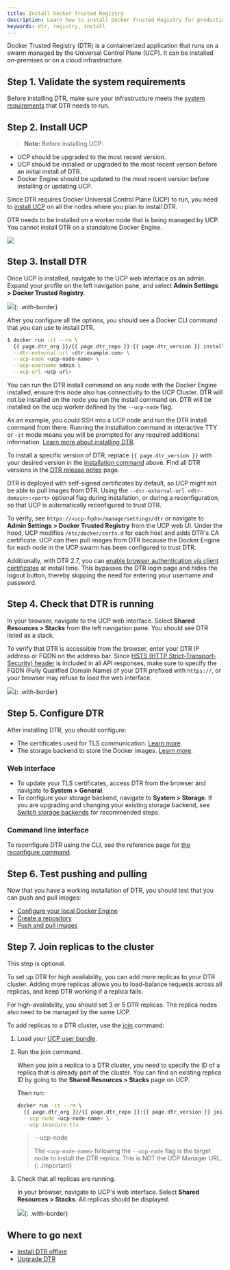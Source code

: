 ```yaml
---
title: Install Docker Trusted Registry
description: Learn how to install Docker Trusted Registry for production.
keywords: dtr, registry, install
---
```


Docker Trusted Registry (DTR) is a containerized application that runs on a
swarm managed by the Universal Control Plane (UCP). It can be installed
on-premises or on a cloud infrastructure.

## Step 1. Validate the system requirements

Before installing DTR, make sure your
infrastructure meets the [system requirements](./system-requirements) that DTR needs to run.

## Step 2. Install UCP

>**Note:** Before installing UCP:
* UCP should be upgraded to the most recent version.
* UCP should be installed or upgraded to the most recent version before an initial install of DTR.
* Docker Engine should be updated to the most recent version before installing or updating UCP.

Since DTR requires Docker Universal Control Plane (UCP)
to run, you need to [install UCP](/ee/ucp/admin/install/) on all the nodes where you plan to install DTR.

DTR needs to be installed on a worker node that is being managed by UCP.
You cannot install DTR on a standalone Docker Engine.

![](../../images/install-dtr-1.svg)


## Step 3. Install DTR

Once UCP is installed, navigate to the UCP web interface as an admin. Expand your profile on the left 
navigation pane, and select **Admin Settings > Docker Trusted Registry**.

![](../../images/install-dtr-2.png){: .with-border}

After you configure all the options, you should see a Docker CLI command that you can use
to install DTR.

```bash
$ docker run -it --rm \
  {{ page.dtr_org }}/{{ page.dtr_repo }}:{{ page.dtr_version }} install \
  --dtr-external-url <dtr.example.com> \
  --ucp-node <ucp-node-name> \
  --ucp-username admin \
  --ucp-url <ucp-url>
```

You can run the DTR install command on any node with the Docker Engine
installed, ensure this node also has connectivity to the UCP Cluster. DTR will
not be installed on the node you run the install command on. DTR will be
installed on the ucp worker defined by the `--ucp-node` flag.

As an example, you could SSH into a UCP node and run the DTR install command
from there.  Running the installation command in interactive TTY or `-it` mode
means you will be prompted for any required additional information.  [Learn
more about installing DTR](/reference/dtr/2.7/cli/install/). 

To install a specific version of DTR, replace `{{ page.dtr_version }}` with your
desired version in the [installation command](#step-3-install-dtr) above. Find
all DTR versions in the [DTR release notes](/ee/dtr/release-notes/) page.

DTR is deployed with self-signed certificates by default, so UCP might not be
able to pull images from DTR. Using the `--dtr-external-url <dtr-domain>:<port>`
optional flag during installation, or during a reconfiguration, so that UCP is
automatically reconfigured to trust DTR.

To verify, see `https://<ucp-fqdn>/manage/settings/dtr` or navigate to **Admin
Settings > Docker Trusted Registry** from the UCP web UI. Under the hood, UCP
modifies `/etc/docker/certs.d` for each host and adds DTR's CA certificate. UCP
can then pull images from DTR because the Docker Engine for each node in the
UCP swarm has been configured to trust DTR.

Additionally, with DTR 2.7, you can [enable browser authentication via client
certificates](/ee/enable-authentication-via-client-certificates/) at install
time. This bypasses the DTR login page and hides the logout button, thereby
skipping the need for entering your username and password.

## Step 4. Check that DTR is running

In your browser, navigate to the UCP
web interface. Select **Shared Resources > Stacks** from the left navigation pane. You should see
DTR listed as a stack.

To verify that DTR is accessible from the browser, enter your DTR IP address or FQDN on the address bar.
Since [HSTS (HTTP Strict-Transport-Security)
header](https://en.wikipedia.org/wiki/HTTP_Strict_Transport_Security) is included in all API responses, 
make sure to specify the FQDN (Fully Qualified Domain Name) of your DTR prefixed with `https://`, 
or your browser may refuse to load the web interface.

![](../../images/create-repository-1.png){: .with-border}


## Step 5. Configure DTR

After installing DTR, you should configure:

  * The certificates used for TLS communication. [Learn more](../configure/use-your-own-tls-certificates.md).
  * The storage backend to store the Docker images. [Learn more](../configure/external-storage/index.md).

### Web interface

  * To update your TLS certificates, access DTR from the browser and navigate to **System > General**. 
  * To configure your storage backend, navigate to **System > Storage**. If you are upgrading and changing your existing storage backend, see [Switch storage backends](/ee/dtr/admin/configure/external-storage/storage-backend-migration/) for recommended steps.
  
### Command line interface
  
  To reconfigure DTR using the CLI, see the reference page for [the reconfigure command](/reference/dtr/2.7/cli/reconfigure/).

## Step 6. Test pushing and pulling

Now that you have a working installation of DTR, you should test that you can
push and pull images:

* [Configure your local Docker Engine](../../user/access-dtr/index.md)
* [Create a repository](../../user/manage-images/index.md)
* [Push and pull images](../../user/manage-images/pull-and-push-images.md)

## Step 7. Join replicas to the cluster

This step is optional.

To set up DTR for high availability,
you can add more replicas to your DTR cluster. Adding more replicas allows you
to load-balance requests across all replicas, and keep DTR working if a
replica fails.

For high-availability, you should set 3 or 5 DTR replicas. The replica nodes also need 
to be managed by the same UCP.

To add replicas to a DTR cluster, use the [join](/reference/dtr/2.7/cli/join/) command:

1. Load your [UCP user bundle](/ee/ucp/user-access/cli/#use-client-certificates).

2.  Run the join command.

    When you join a replica to a DTR cluster, you need to specify the
    ID of a replica that is already part of the cluster. You can find an
    existing replica ID by going to the **Shared Resources > Stacks** page on UCP.

    Then run:

    ```bash
    docker run -it --rm \
      {{ page.dtr_org }}/{{ page.dtr_repo }}:{{ page.dtr_version }} join \
      --ucp-node <ucp-node-name> \
      --ucp-insecure-tls
    ```
    
    > --ucp-node
    >
    > The `<ucp-node-name>` following the `--ucp-node` flag is the target node to
    > install the DTR replica. This is NOT the UCP Manager URL.
    {: .important}
    
3. Check that all replicas are running.

    In your browser, navigate to UCP's
    web interface. Select **Shared Resources > Stacks**. All replicas should
    be displayed.

    ![](../../images/install-dtr-6.png){: .with-border}

## Where to go next

- [Install DTR offline](install-offline.md)
- [Upgrade DTR](../upgrade.md)
